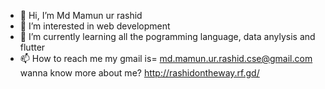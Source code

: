 - 👋 Hi, I’m Md Mamun ur rashid
- 👀 I’m interested in web development
- 🌱 I’m currently learning all the pogramming language, data anylysis and flutter
- 📫 How to reach me my gmail is= md.mamun.ur.rashid.cse@gmail.com
  wanna know more about me? http://rashidontheway.rf.gd/



<!---
MamunUrRashidAIUB/MamunUrRashidAIUB is a ✨ special ✨ repository because its `README.md` (this file) appears on your GitHub profile.
You can click the Preview link to take a look at your changes.
--->
